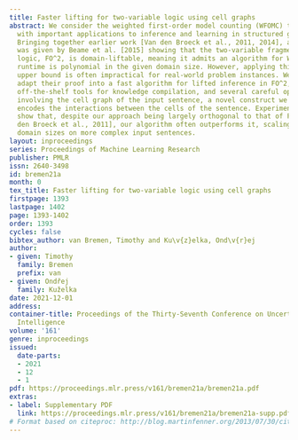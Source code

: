 ```yaml
---
title: Faster lifting for two-variable logic using cell graphs
abstract: We consider the weighted first-order model counting (WFOMC) task, a problem
  with important applications to inference and learning in structured graphical models.
  Bringing together earlier work [Van den Broeck et al., 2011, 2014], a formal proof
  was given by Beame et al. [2015] showing that the two-variable fragment of first-order
  logic, FO^2, is domain-liftable, meaning it admits an algorithm for WFOMC whose
  runtime is polynomial in the given domain size. However, applying this theoretical
  upper bound is often impractical for real-world problem instances. We show how to
  adapt their proof into a fast algorithm for lifted inference in FO^2, using only
  off-the-shelf tools for knowledge compilation, and several careful optimizations
  involving the cell graph of the input sentence, a novel construct we define that
  encodes the interactions between the cells of the sentence. Experimental results
  show that, despite our approach being largely orthogonal to that of Forclift [Van
  den Broeck et al., 2011], our algorithm often outperforms it, scaling to larger
  domain sizes on more complex input sentences.
layout: inproceedings
series: Proceedings of Machine Learning Research
publisher: PMLR
issn: 2640-3498
id: bremen21a
month: 0
tex_title: Faster lifting for two-variable logic using cell graphs
firstpage: 1393
lastpage: 1402
page: 1393-1402
order: 1393
cycles: false
bibtex_author: van Bremen, Timothy and Ku\v{z}elka, Ond\v{r}ej
author:
- given: Timothy
  family: Bremen
  prefix: van
- given: Ondřej
  family: Kuželka
date: 2021-12-01
address:
container-title: Proceedings of the Thirty-Seventh Conference on Uncertainty in Artificial
  Intelligence
volume: '161'
genre: inproceedings
issued:
  date-parts:
  - 2021
  - 12
  - 1
pdf: https://proceedings.mlr.press/v161/bremen21a/bremen21a.pdf
extras:
- label: Supplementary PDF
  link: https://proceedings.mlr.press/v161/bremen21a/bremen21a-supp.pdf
# Format based on citeproc: http://blog.martinfenner.org/2013/07/30/citeproc-yaml-for-bibliographies/
---
```

